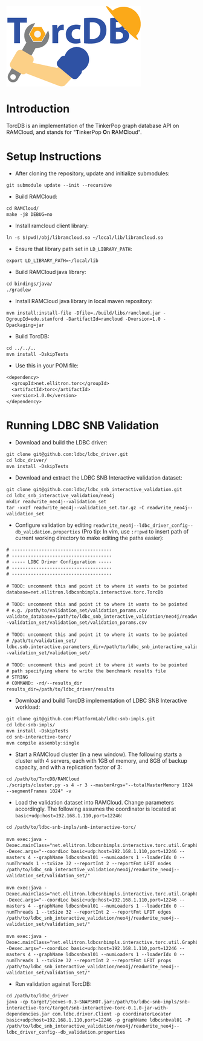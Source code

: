 <!---
Copyright 2015 Apache Software Foundation.

Licensed under the Apache License, Version 2.0 (the "License");
you may not use this file except in compliance with the License.
You may obtain a copy of the License at

http://www.apache.org/licenses/LICENSE-2.0

Unless required by applicable law or agreed to in writing, software
distributed under the License is distributed on an "AS IS" BASIS,
WITHOUT WARRANTIES OR CONDITIONS OF ANY KIND, either express or implied.
See the License for the specific language governing permissions and
limitations under the License.
-->

![TorcDB](graphics/TorcDBLogo_v02.png)

Introduction
============
TorcDB is an implementation of the TinkerPop graph database API on RAMCloud,
and stands for "**T**inkerPop **O**n **R**AM**C**loud". 

Setup Instructions
==================
* After cloning the repository, update and initialize submodules:
```
git submodule update --init --recursive
```
* Build RAMCloud:
```
cd RAMCloud/
make -j8 DEBUG=no
```
* Install ramcloud client library:
```
ln -s $(pwd)/obj/libramcloud.so ~/local/lib/libramcloud.so
```
* Ensure that library path set in `LD_LIBRARY_PATH`:
```
export LD_LIBRARY_PATH=~/local/lib
```
* Build RAMCloud java library:
```
cd bindings/java/
./gradlew
```
* Install RAMCloud java library in local maven repository:
```
mvn install:install-file -Dfile=./build/libs/ramcloud.jar -DgroupId=edu.stanford -DartifactId=ramcloud -Dversion=1.0 -Dpackaging=jar
```
* Build TorcDB:
```
cd ../../..
mvn install -DskipTests
```
* Use this in your POM file:
```
<dependency>
  <groupId>net.ellitron.torc</groupId>
  <artifactId>torc</artifactId>
  <version>1.0.0</version>
</dependency>
```

Running LDBC SNB Validation
===========================
* Download and build the LDBC driver:
```
git clone git@github.com:ldbc/ldbc_driver.git
cd ldbc_driver/
mvn install -DskipTests
```
* Download and extract the LDBC SNB Interactive validation dataset:
```
git clone git@github.com:ldbc/ldbc_snb_interactive_validation.git
cd ldbc_snb_interactive_validation/neo4j
mkdir readwrite_neo4j--validation_set
tar -xvzf readwrite_neo4j--validation_set.tar.gz -C readwrite_neo4j--validation_set
```
* Configure validation by editing
  `readwrite_neo4j--ldbc_driver_config--db_validation.properties` (Pro tip: In
  vim, use `:r!pwd` to insert path of current working directory to make editing
  the paths easier):
```
# -------------------------------------
# -------------------------------------
# ----- LDBC Driver Configuration -----
# -------------------------------------
# -------------------------------------

# TODO: uncomment this and point it to where it wants to be pointed
database=net.ellitron.ldbcsnbimpls.interactive.torc.TorcDb

# TODO: uncomment this and point it to where it wants to be pointed
# e.g. /path/to/validation_set/validation_params.csv
validate_database=/path/to/ldbc_snb_interactive_validation/neo4j/readwrite_neo4j--validation_set/validation_set/validation_params.csv

# TODO: uncomment this and point it to where it wants to be pointed
# /path/to/validation_set/
ldbc.snb.interactive.parameters_dir=/path/to/ldbc_snb_interactive_validation/neo4j/readwrite_neo4j--validation_set/validation_set/

# TODO: uncomment this and point it to where it wants to be pointed
# path specifying where to write the benchmark results file
# STRING
# COMMAND: -rd/--results_dir
results_dir=/path/to/ldbc_driver/results
```
* Download and build TorcDB implementation of LDBC SNB Interactive workload:
```
git clone git@github.com:PlatformLab/ldbc-snb-impls.git
cd ldbc-snb-impls/
mvn install -DskipTests
cd snb-interactive-torc/
mvn compile assembly:single
```
* Start a RAMCloud cluster (in a new window). The following starts a cluster
  with 4 servers, each with 1GB of memory, and 8GB of backup capacity, and with
  a replication factor of 3:
```
cd /path/to/TorcDB/RAMCloud
./scripts/cluster.py -s 4 -r 3 --masterArgs="--totalMasterMemory 1024 --segmentFrames 1024" -v
```
* Load the validation dataset into RAMCloud. Change parameters accordingly. The
  following assumes the coordinator is located at 
  `basic+udp:host=192.168.1.110,port=12246`:
```
cd /path/to/ldbc-snb-impls/snb-interactive-torc/

mvn exec:java -Dexec.mainClass="net.ellitron.ldbcsnbimpls.interactive.torc.util.GraphLoader" -Dexec.args="--coordLoc basic+udp:host=192.168.1.110,port=12246 --masters 4 --graphName ldbcsnbval01 --numLoaders 1 --loaderIdx 0 --numThreads 1 --txSize 32 --reportInt 2 --reportFmt LFDT nodes /path/to/ldbc_snb_interactive_validation/neo4j/readwrite_neo4j--validation_set/validation_set/"

mvn exec:java -Dexec.mainClass="net.ellitron.ldbcsnbimpls.interactive.torc.util.GraphLoader" -Dexec.args="--coordLoc basic+udp:host=192.168.1.110,port=12246 --masters 4 --graphName ldbcsnbval01 --numLoaders 1 --loaderIdx 0 --numThreads 1 --txSize 32 --reportInt 2 --reportFmt LFDT edges /path/to/ldbc_snb_interactive_validation/neo4j/readwrite_neo4j--validation_set/validation_set/"

mvn exec:java -Dexec.mainClass="net.ellitron.ldbcsnbimpls.interactive.torc.util.GraphLoader" -Dexec.args="--coordLoc basic+udp:host=192.168.1.110,port=12246 --masters 4 --graphName ldbcsnbval01 --numLoaders 1 --loaderIdx 0 --numThreads 1 --txSize 32 --reportInt 2 --reportFmt LFDT props /path/to/ldbc_snb_interactive_validation/neo4j/readwrite_neo4j--validation_set/validation_set/"
```
* Run validation against TorcDB:
```
cd /path/to/ldbc_driver
java -cp target/jeeves-0.3-SNAPSHOT.jar:/path/to/ldbc-snb-impls/snb-interactive-torc/target/snb-interactive-torc-0.1.0-jar-with-dependencies.jar com.ldbc.driver.Client -p coordinatorLocator basic+udp:host=192.168.1.110,port=12246 -p graphName ldbcsnbval01 -P /path/to/ldbc_snb_interactive_validation/neo4j/readwrite_neo4j--ldbc_driver_config--db_validation.properties
```
